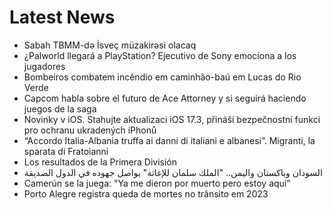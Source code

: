 # Latest News
-  Sabah TBMM-də İsveç müzakirəsi olacaq
-  ¿Palworld llegará a PlayStation? Ejecutivo de Sony emociona a los jugadores
-  Bombeiros combatem incêndio em caminhão-baú em Lucas do Rio Verde
-  Capcom habla sobre el futuro de Ace Attorney y si seguirá haciendo juegos de la saga
-  Novinky v iOS. Stahujte aktualizaci iOS 17.3, přináší bezpečnostní funkci pro ochranu ukradených iPhonů
-  “Accordo Italia-Albania truffa ai danni di italiani e albanesi”. Migranti, la sparata di Fratoianni
-  Los resultados de la Primera División
-  السودان وباكستان واليمن.. "الملك سلمان للإغاثة" يواصل جهوده في الدول الصديقة
-  Camerún se la juega: "Ya me dieron por muerto pero estoy aquí"
-  Porto Alegre registra queda de mortes no trânsito em 2023

